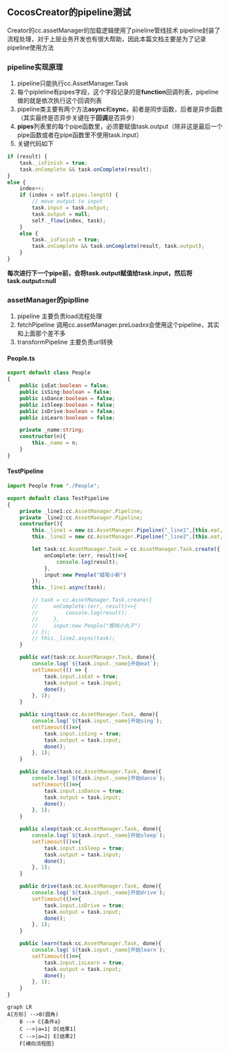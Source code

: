 ## CocosCreator的pipeline测试

Creator的cc.assetManager的加载逻辑使用了pineline管线技术
pipeline封装了流程处理，对于上层业务开发也有很大帮助，因此本篇文档主要是为了记录pipeline使用方法

### pipeline实现原理
1. pipeline只能执行cc.AssetManager.Task
2. 每个pipleline有pipes字段，这个字段记录的是**function**回调列表，pipeline做的就是依次执行这个回调列表
3. pipeline类主要有两个方法**async**和**sync**，前者是同步函数，后者是异步函数（其实最终是否异步关键在于**回调**是否异步）
4. **pipes**列表里的每个pipe函数里，必须要赋值task.output（除非这是最后一个pipe函数或者在pipe函数里不使用task.input）
5. 关键代码如下
``` typescript
if (result) {
    task._isFinish = true;
    task.onComplete && task.onComplete(result);
}
else {
    index++;
    if (index < self.pipes.length) {
        // move output to input
        task.input = task.output;
        task.output = null;
        self._flow(index, task);
    }
    else {
        task._isFinish = true;
        task.onComplete && task.onComplete(result, task.output);
    }
}
```
**每次进行下一个pipe前，会将task.output赋值给task.input，然后将task.output=null**

### assetManager的piplline
1. pipeline 主要负责load流程处理
2. fetchPipeline 调用cc.assetManager.preLoadxx会使用这个pipeline，其实和上面那个差不多
3. transformPipeline 主要负责url转换

#### People.ts
``` typescript
export default class People
{
    public isEat:boolean = false;
    public isSing:boolean = false;
    public isDance:boolean = false;
    public isSleep:boolean = false;
    public isDrive:boolean = false;
    public isLearn:boolean = false;

    private _name:string;
    constructor(n){
        this._name = n;
    }
}
```

#### TestPipeline
``` typescript
import People from "./People";

export default class TestPipeline
{
    private _line1:cc.AssetManager.Pipeline;
    private _line2:cc.AssetManager.Pipeline;
    constructor(){
        this._line1 = new cc.AssetManager.Pipeline("_line1",[this.eat, this.sing, this.sleep]);
        this._line2 = new cc.AssetManager.Pipeline("_line2",[this.eat, this.dance, this.drive, this.learn, this.sleep]);

        let task:cc.AssetManager.Task = cc.AssetManager.Task.create({
            onComplete:(err, result)=>{
                console.log(result);
            },
            input:new People("蜡笔小新")
        });
        this._line1.async(task);

        // task = cc.AssetManager.Task.create({
        //     onComplete:(err, result)=>{
        //         console.log(result);
        //     },
        //     input:new People("樱桃小丸子")
        // });
        // this._line2.async(task);
    }

    public eat(task:cc.AssetManager.Task, done){
        console.log(`${task.input._name}开始eat`);
        setTimeout(() => {
            task.input.isEat = true;
            task.output = task.input;
            done();
        }, 1);
    }

    public sing(task:cc.AssetManager.Task, done){
        console.log(`${task.input._name}开始sing`);
        setTimeout(()=>{
            task.input.isSing = true;
            task.output = task.input;
            done();
        }, 1);
    }

    public dance(task:cc.AssetManager.Task, done){
        console.log(`${task.input._name}开始dance`);
        setTimeout(()=>{
            task.input.isDance = true;
            task.output = task.input;
            done();
        }, 1);
    }

    public sleep(task:cc.AssetManager.Task, done){
        console.log(`${task.input._name}开始sleep`);
        setTimeout(()=>{
            task.input.isSleep = true;
            task.output = task.input;
            done();
        }, 1);
    }

    public drive(task:cc.AssetManager.Task, done){
        console.log(`${task.input._name}开始drive`);
        setTimeout(()=>{
            task.input.isDrive = true;
            task.output = task.input;
            done();
        }, 1);
    }

    public learn(task:cc.AssetManager.Task, done){
        console.log(`${task.input._name}开始learn`);
        setTimeout(()=>{
            task.input.isLearn = true;
            task.output = task.input;
            done();
        }, 1);
    }
}
```

```mermaid
graph LR
A[方形] -->B(圆角)
    B --> C{条件a}
    C -->|a=1| D[结果1]
    C -->|a=2| E[结果2]
    F[横向流程图]
```